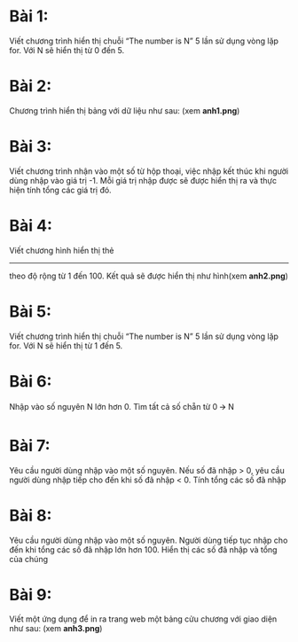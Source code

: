 # Bài 1: 

Viết chương trình hiển thị chuỗi “The number is N” 5 lần sử dụng vòng lặp for. Với N sẽ hiển thị từ 0 đến 5.

# Bài 2:

Chương trình hiển thị bảng với dữ liệu như sau: (xem **anh1.png**)

# Bài 3:

Viết chương trình nhận vào một số từ hộp thoại, việc nhập kết thúc khi người dùng nhập vào giá trị -1. Mỗi giá trị nhập được sẽ được hiển thị ra và thực hiện tính tổng các giá trị đó.

# Bài 4: 

Viết chương hình hiển thị thẻ <hr> theo độ rộng từ 1 đến 100. 
Kết quả sẽ được hiển thị như hình(xem **anh2.png**)

# Bài 5: 

Viết chương trình hiển thị chuỗi “The number is N” 5 lần sử dụng vòng lặp for. 
Với N sẽ hiển thị từ 1 đến 5.

# Bài 6: 

Nhập vào số nguyên N lớn hơn 0. Tìm tất cả số chẵn từ 0 🡪 N

# Bài 7:
Yêu cầu người dùng nhập vào một số nguyên. Nếu số đã nhập > 0, yêu cầu người dùng nhập tiếp cho đến khi số đã nhập < 0. Tính tổng các số đã nhập

# Bài 8:
Yêu cầu người dùng nhập vào một số nguyên. Người dùng tiếp tục nhập cho đến khi tổng các số đã nhập lớn hơn 100. Hiển thị các số đã nhập và tổng của chúng

# Bài 9:

Viết một ứng dụng để in ra trang web một bảng cửu chương với giao diện như sau:
(xem **anh3.png**)